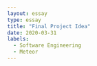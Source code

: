 ```yaml
---
layout: essay
type: essay
title: "Final Project Idea"
date: 2020-03-31
labels:
  - Software Engineering
  - Meteor
---
```

